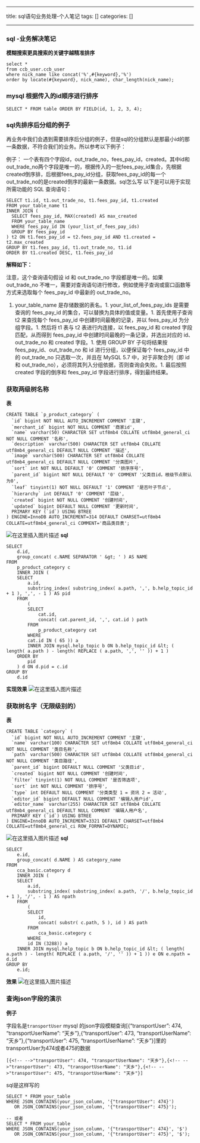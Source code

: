 
--- 
title:  sql语句业务处理-个人笔记 
tags: []
categories: [] 

---
### sql -业务解决笔记

**模糊搜索更具搜索的关键字越精准排序**

```
select *
from ccb_user.ccb_user
where nick_name like concat('%',#{keyword},'%')
order by locate(#{keyword}, nick_name), char_length(nick_name);

```

### mysql 根据传入的id顺序进行排序

```
SELECT * FROM table ORDER BY FIELD(id, 1, 2, 3, 4);

```

### sql先排序后分组的例子

>  
 再业务中我们会遇到需要排序后分组的例子，但是sql的分组默认是那最小id的那一条数据，不符合我们的业务。所以参考以下例子： 


>  
 例子： 一个表有四个字段id，out_trade_no，fees_pay_id，created。其中id和out_trade_no两个字段是唯一的，根据传入的一批fees_pay_id集合，先根据created倒序排，后根据fees_pay_id分组，获取fees_pay_id的每一个out_trade_no的是created倒序的最新一条数据。sql怎么写 以下是可以用于实现所需功能的 SQL 查询语句： 


```
SELECT t1.id, t1.out_trade_no, t1.fees_pay_id, t1.created
FROM your_table_name t1
INNER JOIN (
  SELECT fees_pay_id, MAX(created) AS max_created
  FROM your_table_name
  WHERE fees_pay_id IN (your_list_of_fees_pay_ids)
  GROUP BY fees_pay_id
) t2 ON t1.fees_pay_id = t2.fees_pay_id AND t1.created = t2.max_created
GROUP BY t1.fees_pay_id, t1.out_trade_no, t1.id
ORDER BY t1.created DESC, t1.fees_pay_id

```

**解释如下：**

>  
 注意，这个查询语句假设 id 和 out_trade_no 字段都是唯一的。如果 out_trade_no 不唯一，需要对查询语句进行修改，例如使用子查询或窗口函数等方式来选取每个 fees_pay_id 中最新的 out_trade_no。 

1. your_table_name 是存储数据的表名。1. your_list_of_fees_pay_ids 是需要查询的 fees_pay_id 的集合，可以替换为具体的值或变量。1. 首先使用子查询 t2 来查找每个 fees_pay_id 中创建时间最晚的记录，并以 fees_pay_id 为分组字段。1. 然后将 t1 表与 t2 表进行内连接，以 fees_pay_id 和 created 字段匹配，从而得到 fees_pay_id 中创建时间最晚的一条记录，并选出对应的 id、out_trade_no 和 created 字段。1. 使用 GROUP BY 子句将结果按 fees_pay_id、out_trade_no 和 id 进行分组，以便保证每个 fees_pay_id 中的 out_trade_no 只选取一次，并且在 MySQL 5.7 中，对于非聚合列（即 id 和 out_trade_no），必须将其列入分组依据，否则查询会失败。1. 最后按照 created 字段的倒序和 fees_pay_id 字段进行排序，得到最终结果。
### 获取两级树名称

**表**

```
CREATE TABLE `p_product_category` (
  `id` bigint NOT NULL AUTO_INCREMENT COMMENT '主键',
  `merchant_id` bigint NOT NULL COMMENT '商家id',
  `name` varchar(50) CHARACTER SET utf8mb4 COLLATE utf8mb4_general_ci NOT NULL COMMENT '名称',
  `description` varchar(500) CHARACTER SET utf8mb4 COLLATE utf8mb4_general_ci DEFAULT NULL COMMENT '描述',
  `image` varchar(500) CHARACTER SET utf8mb4 COLLATE utf8mb4_general_ci DEFAULT NULL COMMENT '分类图片',
  `sort` int NOT NULL DEFAULT '0' COMMENT '排序序号',
  `parent_id` bigint NOT NULL DEFAULT '0' COMMENT '父类目id，根级节点默认为0',
  `leaf` tinyint(1) NOT NULL DEFAULT '1' COMMENT '是否叶子节点',
  `hierarchy` int DEFAULT '0' COMMENT '层级',
  `created` bigint NOT NULL COMMENT '创建时间',
  `updated` bigint DEFAULT NULL COMMENT '更新时间',
  PRIMARY KEY (`id`) USING BTREE
) ENGINE=InnoDB AUTO_INCREMENT=314 DEFAULT CHARSET=utf8mb4 COLLATE=utf8mb4_general_ci COMMENT='商品类目表';

```

<img src="https://img-blog.csdnimg.cn/ee8fd0efbf7840d099957e03e7013893.png" alt="在这里插入图片描述"> **sql**

```
SELECT
	d.id,
	group_concat( c.NAME SEPARATOR ' &gt; ' ) AS NAME
FROM
	p_product_category c
	INNER JOIN (
	SELECT
		a.id,
		substring_index( substring_index( a.path, ',', b.help_topic_id + 1 ), ',', - 1 ) AS pid
	FROM
		(
		SELECT
			cat.id,
			concat( cat.parent_id, ',', cat.id ) path 
		FROM
			p_product_category cat 
		WHERE
		cat.id IN ( 65 )) a
		INNER JOIN mysql.help_topic b ON b.help_topic_id &lt; ( length( a.path ) - length( REPLACE ( a.path, ',', '' )) + 1 ) 
	ORDER BY
		pid 
	) d ON d.pid = c.id 
GROUP BY
	d.id

```

**实现效果** <img src="https://img-blog.csdnimg.cn/9b1496ecd372480dbb3b8ce3d9539281.png" alt="在这里插入图片描述">

### 获取树名字（无限级别的）

**表**

```
CREATE TABLE `category` (
  `id` bigint NOT NULL AUTO_INCREMENT COMMENT '主键',
  `name` varchar(100) CHARACTER SET utf8mb4 COLLATE utf8mb4_general_ci NOT NULL COMMENT '类目名称',
  `path` varchar(500) CHARACTER SET utf8mb4 COLLATE utf8mb4_general_ci NOT NULL COMMENT '类目路径',
  `parent_id` bigint DEFAULT NULL COMMENT '父类目id',
  `created` bigint NOT NULL COMMENT '创建时间',
  `filter` tinyint(1) NOT NULL COMMENT '是否筛选项',
  `sort` int NOT NULL COMMENT '排序号',
  `type` int DEFAULT NULL COMMENT '分类类型 1 = 资讯 2 = 活动',
  `editor_id` bigint DEFAULT NULL COMMENT '编辑人用户id',
  `editor_name` varchar(255) CHARACTER SET utf8mb4 COLLATE utf8mb4_general_ci DEFAULT NULL COMMENT '编辑人用户名',
  PRIMARY KEY (`id`) USING BTREE
) ENGINE=InnoDB AUTO_INCREMENT=3321 DEFAULT CHARSET=utf8mb4 COLLATE=utf8mb4_general_ci ROW_FORMAT=DYNAMIC;

```

<img src="https://img-blog.csdnimg.cn/579b121ca9f0419caab173bb50290d40.png" alt="在这里插入图片描述"> **sql**

```
SELECT
	e.id,
	group_concat( d.NAME ) AS category_name 
FROM
	cca_basic.category d
	INNER JOIN (
	SELECT
		a.id,
		substring_index( substring_index( a.path, '/', b.help_topic_id + 1 ), '/', - 1 ) AS npath 
	FROM
		(
		SELECT
			id,
			concat( substr( c.path, 5 ), id ) AS path 
		FROM
			cca_basic.category c 
		WHERE
		id IN (3288)) a
	INNER JOIN mysql.help_topic b ON b.help_topic_id &lt; ( length( a.path ) - length( REPLACE ( a.path, '/', '' )) + 1 )) e ON e.npath = d.id 
GROUP BY
	e.id;

```

**效果** <img src="https://img-blog.csdnimg.cn/760212f091bb493091ddc1aa13f570fc.png" alt="在这里插入图片描述">

### 查询json字段的演示

**例子**

>  
 字段名是`transportUser` mysql 的json字段模糊查询[{“transportUser”: 474, “transportUserName”: “天乡”},{“transportUser”: 473, “transportUserName”: “天乡”},{“transportUser”: 475, “transportUserName”: “天乡”}]里的transportUser为474或者475的数据 


```
[{<!-- -->"transportUser": 474, "transportUserName": "天乡"},{<!-- -->"transportUser": 473, "transportUserName": "天乡"},{<!-- -->"transportUser": 475, "transportUserName": "天乡"}]

```

>  
 sql是这样写的 


```
SELECT * FROM your_table
WHERE JSON_CONTAINS(your_json_column, '{"transportUser": 474}')
   OR JSON_CONTAINS(your_json_column, '{"transportUser": 475}');

-- 或者
SELECT * FROM your_table
WHERE JSON_CONTAINS(your_json_column, '{"transportUser": 474}', '$')
   OR JSON_CONTAINS(your_json_column, '{"transportUser": 475}', '$');

```
